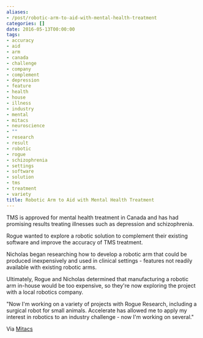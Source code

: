 ```yaml
---
aliases:
- /post/robotic-arm-to-aid-with-mental-health-treatment
categories: []
date: 2016-05-13T00:00:00
tags:
- accuracy
- aid
- arm
- canada
- challenge
- company
- complement
- depression
- feature
- health
- house
- illness
- industry
- mental
- mitacs
- neuroscience
- ""
- research
- result
- robotic
- rogue
- schizophrenia
- settings
- software
- solution
- tms
- treatment
- variety
title: Robotic Arm to Aid with Mental Health Treatment
---
```



TMS is approved for mental health treatment in Canada and has had promising results treating illnesses such as depression and schizophrenia.

Rogue wanted to explore a robotic solution to complement their existing software and improve the accuracy of TMS treatment.

<!--more-->

Nicholas began researching how to develop a robotic arm that could be produced inexpensively and used in clinical settings - features not readily available with existing robotic arms.

Ultimately, Rogue and Nicholas determined that manufacturing a robotic arm in-house would be too expensive, so they're now exploring the project with a local robotics company.

"Now I'm working on a variety of projects with Rogue Research, including a surgical robot for small animals. Accelerate has allowed me to apply my interest in robotics to an industry challenge - now I'm working on several."

Via [Mitacs](https://www.mitacs.ca/en/newsroom/success-story/robotic-arm-aid-mental-health-treatment)
